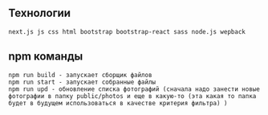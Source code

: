 ## Технологии
```next.js js css html bootstrap bootstrap-react sass node.js wepback```
## npm команды
```npm run dev - запуск локального сервака для разработки
npm run build - запускает сборщик файлов
npm run start - запускает собранные файлы
npm run upd - обновление списка фотографий (сначала надо занести новые фотографии в папку public/photos и еще в какую-то (эта какая то папка будет в будущем использоваться в качестве критерия фильтра) ) 
```
